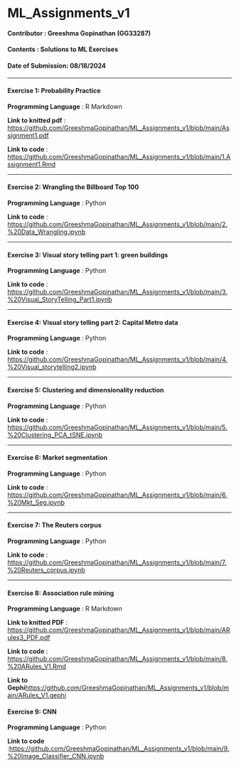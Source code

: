 # ML_Assignments_v1
#### Contributor : Greeshma Gopinathan (GG33287)
#### Contents : Solutions to ML Exercises
#### Date of Submission: 08/18/2024
****
#### Exercise 1: Probability Practice
**Programming Language** : R Markdown

**Link to knitted pdf** : https://github.com/GreeshmaGopinathan/ML_Assignments_v1/blob/main/Assignment1.pdf

**Link to code** : https://github.com/GreeshmaGopinathan/ML_Assignments_v1/blob/main/1.Assignment1.Rmd
****
#### Exercise 2: Wrangling the Billboard Top 100
**Programming Language** : Python

**Link to code** : https://github.com/GreeshmaGopinathan/ML_Assignments_v1/blob/main/2.%20Data_Wrangling.ipynb
****
#### Exercise 3: Visual story telling part 1: green buildings
**Programming Language** : Python

**Link to code** : https://github.com/GreeshmaGopinathan/ML_Assignments_v1/blob/main/3.%20Visual_StoryTelling_Part1.ipynb
****
#### Exercise 4: Visual story telling part 2: Capital Metro data
**Programming Language** : Python

**Link to code** : https://github.com/GreeshmaGopinathan/ML_Assignments_v1/blob/main/4.%20Visual_storytelling2.ipynb
****
#### Exercise 5: Clustering and dimensionality reduction
**Programming Language** : Python

**Link to code** : https://github.com/GreeshmaGopinathan/ML_Assignments_v1/blob/main/5.%20Clustering_PCA_tSNE.ipynb
****
#### Exercise 6: Market segmentation
**Programming Language** : Python

**Link to code** : https://github.com/GreeshmaGopinathan/ML_Assignments_v1/blob/main/6.%20Mkt_Seg.ipynb
****
#### Exercise 7: The Reuters corpus
**Programming Language** : Python

**Link to code** : https://github.com/GreeshmaGopinathan/ML_Assignments_v1/blob/main/7.%20Reuters_corpus.ipynb
****
#### Exercise 8: Association rule mining
**Programming Language** : R Markdown

**Link to knitted PDF** : https://github.com/GreeshmaGopinathan/ML_Assignments_v1/blob/main/ARules3_PDF.pdf

**Link to code** : https://github.com/GreeshmaGopinathan/ML_Assignments_v1/blob/main/8.%20ARules_V1.Rmd

**Link to Gephi**https://github.com/GreeshmaGopinathan/ML_Assignments_v1/blob/main/ARules_V1.gephi

#### Exercise 9: CNN
**Programming Language** : Python

**Link to code** :https://github.com/GreeshmaGopinathan/ML_Assignments_v1/blob/main/9.%20Image_Classifier_CNN.ipynb








